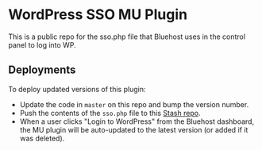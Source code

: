 # WordPress SSO MU Plugin

This is a public repo for the sso.php file that Bluehost uses in the control panel to log into WP.

## Deployments

To deploy updated versions of this plugin:

- Update the code in `master` on this repo and bump the version number.
- Push the contents of the `sso.php` file to this [Stash repo](https://stash.newfold.com/projects/CL/repos/gap/browse/lib/GT/WP/mu-plugins/sso.php).
- When a user clicks "Login to WordPress" from the Bluehost dashboard, the MU plugin will be auto-updated to the latest version (or added if it was deleted).
